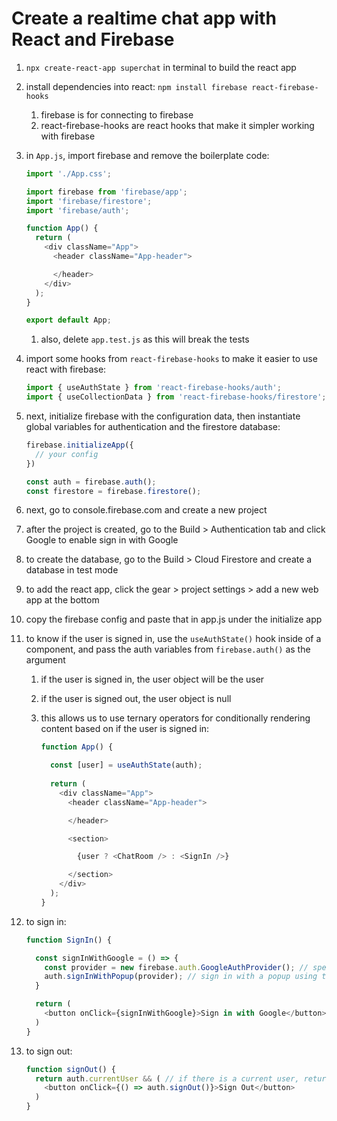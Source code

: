 # Create a realtime chat app with React and Firebase

1. `npx create-react-app superchat` in terminal to build the react app

2. install dependencies into react:
   `npm install firebase react-firebase-hooks`

   1. firebase is for connecting to firebase
   2. react-firebase-hooks are react hooks that make it simpler working with firebase

3. in `App.js`, import firebase and remove the boilerplate code:
   ```js
   import './App.css';
   
   import firebase from 'firebase/app';
   import 'firebase/firestore';
   import 'firebase/auth';
   
   function App() {
     return (
       <div className="App">
         <header className="App-header">
   
         </header>
       </div>
     );
   }
   
   export default App;
   ```

   1. also, delete `app.test.js` as this will break the tests

4. import some hooks from `react-firebase-hooks` to make it easier to use react with firebase:
   ```js
   import { useAuthState } from 'react-firebase-hooks/auth';
   import { useCollectionData } from 'react-firebase-hooks/firestore';
   ```

5. next, initialize firebase with the configuration data, then instantiate global variables for authentication and the firestore database:
   ```js
   firebase.initializeApp({
     // your config
   })
   
   const auth = firebase.auth();
   const firestore = firebase.firestore();
   ```

6. next, go to console.firebase.com and create a new project

7. after the project is created, go to the Build > Authentication tab and click Google to enable sign in with Google

8. to create the database, go to the Build > Cloud Firestore and create a database in test mode

9. to add the react app, click the gear > project settings > add a new web app at the bottom

10. copy the firebase config and paste that in app.js under the initialize app 

11. to know if the user is signed in, use the `useAuthState()` hook inside of a component, and pass the auth variables from `firebase.auth()` as the argument

    1. if the user is signed in, the user object will be the user

    2. if the user is signed out, the user object is null

    3. this allows us to use ternary operators for conditionally rendering content based on if the user is signed in:
       ```js
       function App() {
       
         const [user] = useAuthState(auth);
         
         return (
           <div className="App">
             <header className="App-header">
       
             </header>
       
             <section>
       
               {user ? <ChatRoom /> : <SignIn />}
       
             </section>
           </div>
         );
       }
       ```

12. to sign in: 
    ```js
    function SignIn() {
    
      const signInWithGoogle = () => {
        const provider = new firebase.auth.GoogleAuthProvider(); // specify the provider
        auth.signInWithPopup(provider); // sign in with a popup using the provider specified
      }
    
      return (
        <button onClick={signInWithGoogle}>Sign in with Google</button>
      )
    }
    ```

13. to sign out:
    ```js
    function signOut() {
      return auth.currentUser && ( // if there is a current user, return sign out button
        <button onClick={() => auth.signOut()}>Sign Out</button>
      )
    }
    ```